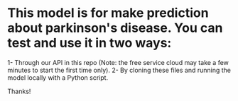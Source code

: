 # This model is for make prediction about parkinson's disease. You can test and use it in two ways:
1- Through our API in this repo (Note: the free service cloud may take a few minutes to start the first time only).
2- By cloning these files and running the model locally with a Python script.

Thanks!
